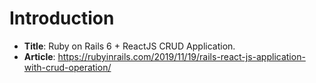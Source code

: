 # Introduction

- **Title**: Ruby on Rails 6 + ReactJS CRUD Application.
- **Article**: https://rubyinrails.com/2019/11/19/rails-react-js-application-with-crud-operation/
